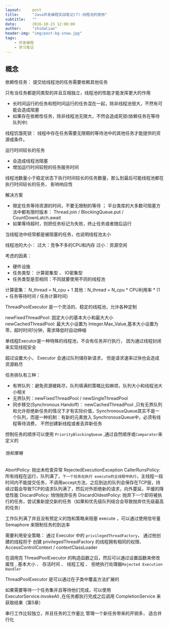 ```yaml
---
layout:     post
title:      "Java并发编程实战笔记(7)-线程池的使用"
subtitle:	""
date:       2016-10-23 12:00:00
author:     "zhidaliao"
header-img: "img/post-bg-snow.jpg"
tags:
    - 并发编程
    - 学习笔记
---
```


## 概念

依赖性任务： 提交给线程池的任务需要依赖其他任务

只有当任务都是同类型的并且互相独立，线程池的性能才能发挥更大的作用
- 长时间运行的任务和短时间运行的任务混在一起，除非线程池很大，不然有可能会造成阻塞
- 如果存在依赖性任务，除非线程池无限大，不然会造成死锁(依赖任务在等待队列中)

线程饥饿死锁： 线程中存在任务需要无限期的等待池中的其他任务才能提供的资源或条件。

运行时间较长的任务
- 会造成线程池阻塞
- 增加运行时间较短的任务服务时间


线程池数量小于稳定状态下执行时间较长的任务数量，那么到最后可能线程池都在执行时间较长的任务， 影响响应性

解决方案
- 限定任务等待资源的时间，不要无限制的等待 ； 平台类库的大多数可阻塞方法中都有限时版本： Thread.join / BlockingQueue.put / CountDownLatch.await
- 如果等待超时，则把任务标记为失败，终止任务或者随后运行

当线程池中经常都是被阻塞的任务，也说明线程池太小


线程池的大小：
过大：竞争不多的CPU和内存
过小：资源空闲

考虑的因素：
- 硬件设施
- 任务类型： 计算密集型 、 IO密集型
- 任务类型是否相同：不同就要使用不同的线程池

计算密集： N_thread = N_cpu + 1
其他：N_thread = N_cpu * CPU利用率 * (1 + 任务等待时间 / 任务计算时间)


ThreadPoolExecutor 是一个灵活的、稳定的线程池，允许各种定制

newFixedThreadPool: 固定大小的基本大小和最大大小
newCachedThreadPool: 最大大小设置为 Integer.Max_Value,基本大小设置为零，超时时间1分钟，需求降低时自动伸缩

单线程Executor是一种特殊的线程池，不会有任务并行执行， 因为通过线程封闭来实现线程安全

超过设置大小， Executor 会通过队列储存新请求， 但是请求速率过快也会造成资源耗尽

任务排队有三种：
- 有界队列：避免资源被耗尽，队列填满的策略比较麻烦，队列大小和线程池大小相关
- 无界队列：newFixedThreadPool / newSingleThreadPool 
- 同步移交(Synchronous Handoff)： newCachedThreadPool ,只有无界队列和允许拒绝新任务的情况下才有实际价值，SynchronousQueue其实不是一个队列，而是一种机制：有新的元素放入 SynchronousQueue中，必须有线程等待消费， 不然创建新线程或者丢弃新任务

控制任务的顺序可以使用 `PriorityBlockingQueue` ,通过自然顺序或`Comparator`来定义的

###### 饱和策略

AbortPolicy: 抛出未检查异常 RejectedExecutionException
CallerRunsPolicy: 所有线程在运行，队列满了，`下一个任务在执行 execute的主线程中执行`，主线程一段时间内不能提交任务，不调用accept方法，之后到达的队列会保存在TCP层，持续过载会导致TCP的请求队列满了，然后对外拒绝新的请求，向外蔓延，平缓的降低性能
DiscardPolicy: 悄悄抛弃任务
DiscardOldestPolicy: 抛弃下一个即将被执行的任务，尝试重新提交新的任务（如果和优先级队列结合会导致抛弃优先级最高的任务）

工作队列满了并且没有预定义的饱和策略来阻塞 execute ，可以通过使用信号量 Semaphore 来限制任务的到达率

需要利用安全策略：
通过 Executor 中的 `privilegedThreadFactory`， 通过他创建的线程将于 创建 privilegedThreadFactory 的线程拥有相同的权限、 AccessControlContext / contextClassLoader

在调用完 ThreadPoolExecutor 的构造函数之后，然后可以通过设置函数来修改属性 , 基本大小 、 存活时间 、 线程工程 、 拒绝执行处理器`Rejected Execution Handler`


ThreadPoolExecutor 是可以通过在子类中覆盖方法扩展的

如果需要等待一个任务集并且等待他们完成，可以使用 ExecutorService.invokeAll ,在任务都执行完成之后调用 CompletionService 来获取结果（第5章）

串行工作比较独立，并且任务的工作量比 管理一个新任务带来的开销多， 适合并行化






###### 